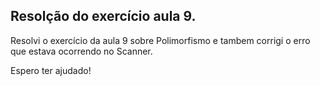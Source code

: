 ## Resolção do exercício aula 9. 

Resolvi o exercício da aula 9 sobre Polimorfismo e tambem corrigi o erro que estava ocorrendo no Scanner.

Espero ter ajudado!
